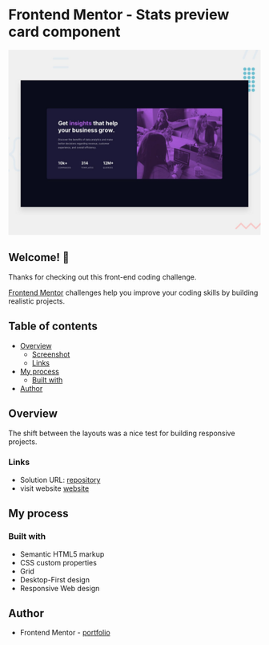 # Frontend Mentor - Stats preview card component

![Design preview for the Stats preview card component coding challenge](./design/desktop-preview.jpg)

## Welcome! 👋

Thanks for checking out this front-end coding challenge.

[Frontend Mentor](https://www.frontendmentor.io) challenges help you improve your coding skills by building realistic projects.


## Table of contents

- [Overview](#overview)
  - [Screenshot](#screenshot)
  - [Links](#links)
- [My process](#my-process)
  - [Built with](#built-with)
- [Author](#author)

## Overview
The shift between the layouts was a nice test for building responsive projects.

### Links

- Solution URL: [repository](https://github.com/zlatozaraZlatkova/preview-card-component)
- visit website [website](https://card-preview-product-component.netlify.app/)


## My process

### Built with

- Semantic HTML5 markup
- CSS custom properties
- Grid
- Desktop-First design
- Responsive Web design


## Author

- Frontend Mentor - [portfolio](https://www.frontendmentor.io/profile/zlatozaraZlatkova)
